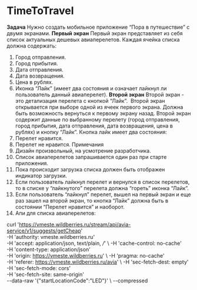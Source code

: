 # TimeToTravel

**Задача**
Нужно создать мобильное приложение “Пора в путешествие” с двумя экранами.
**Первый экран**
Первый экран представляет из себя список актуальных дешевых авиаперелетов.
Каждая ячейка списка должна содержать:
1. Город отправления.
2. Город прибытия.
3. Дата отправления.
4. Дата возвращения.
5. Цена в рублях.
6. Иконка “Лайк” (имеет два состояния и означает лайкнул ли пользователь данный авиаперелет).
   **Второй экран**
Второй экран - это детализация перелета с кнопкой “Лайк”. 
Второй экран открывается при выборе одной из ячеек первого экрана. Должна быть возможность вернуться к первому экрану назад.
   Второй экран содержит данные по выбранному перелету (город отправления, город прибытия, дата отправления, дата возвращения, цена в рублях) и кнопку “Лайк”.
   Кнопка лайк имеет два состояния:
1. Перелет нравится.
2. Перелет не нравится.
   Примечания
1. Дизайн произвольный, на усмотрение разработчика.
2. Список авиаперелетов запрашивается один раз при старте приложения.
3. Пока происходит загрузка списка должен быть отображен индикатор загрузки.
4. Если пользователь лайкнул перелет и вернулся в список перелетов, то в списке у “лайкнутого” перелета должна “гореть” иконка “Лайк”.
5. Если пользователь “лайкнул” перелет, вышел на первый экран и еще раз зашел на второй экран, то кнопка “Лайк” должна быть в состоянии “Перелет нравится” и наоборот.
1. Апи для списка авиаперелетов:

curl 'https://vmeste.wildberries.ru/stream/api/avia-service/v1/suggests/getCheap' \
   -H 'authority: vmeste.wildberries.ru' \
   -H 'accept: application/json, text/plain, */*' \ -H 'cache-control: no-cache' \
   -H 'content-type: application/json' \
   -H 'origin: https://vmeste.wildberries.ru' \ -H 'pragma: no-cache' \
   -H 'referer: https://vmeste.wildberries.ru/avia' \ -H 'sec-fetch-dest: empty' \
   -H 'sec-fetch-mode: cors' \
   -H 'sec-fetch-site: same-origin' \
   --data-raw '{"startLocationCode":"LED"}' \ --compressed
